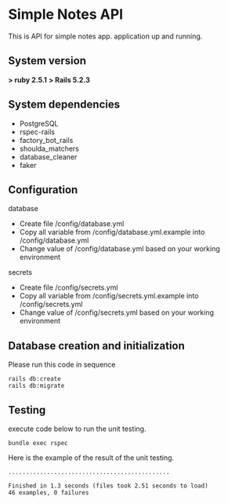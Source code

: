 # Simple Notes API

This is API for simple notes app.
application up and running.

## System version

**> ruby 2.5.1**
**> Rails 5.2.3**

## System dependencies

* PostgreSQL
* rspec-rails
* factory_bot_rails
* shoulda_matchers
* database_cleaner
* faker

## Configuration

database

* Create file /config/database.yml
* Copy all variable from /config/database.yml.example into /config/database.yml
* Change value of /config/database.yml based on your working environment

secrets
* Create file /config/secrets.yml
* Copy all variable from /config/secrets.yml.example into /config/secrets.yml
* Change value of /config/secrets.yml based on your working environment

## Database creation and initialization

Please run this code in sequence

```
rails db:create
rails db:migrate
```

## Testing

execute code below to run the unit testing.

```
bundle exec rspec
```

Here is the example of the result of the unit testing.

```
..............................................

Finished in 1.3 seconds (files took 2.51 seconds to load)
46 examples, 0 failures
```
